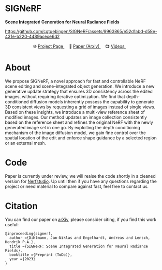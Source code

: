 # SIGNeRF
<p align="left">
  <strong>
    Scene Integrated Generation for Neural Radiance Fields
  </strong>
</p>





https://github.com/cgtuebingen/SIGNeRF/assets/9963865/e52d1abd-d58e-431e-b220-4489acece6d2






<p align="center">
    <span> 🌐  <a href="https://signerf.jdihlmann.com/"> Project Page </a> </span>&nbsp;&nbsp;&nbsp;
    <span> 📄  <a href="https://arxiv.org/"> Paper (Arxiv) </a> </span>&nbsp;&nbsp;&nbsp;
    <span> 📺  <a href="https://www.youtube.com/playlist?list=PL5y23CB9WmildtW3QyMEi3arXg06zB4ex"> Videos </a> </span>&nbsp;&nbsp;&nbsp;
</p>

# About
We propose SIGNeRF, a novel approach for fast and controllable NeRF scene editing and scene-integrated object generation. We introduce a new generative update strategy that ensures 3D consistency across the edited images, without requiring iterative optimization. We find that depth-conditioned diffusion models inherently possess the capability to generate 3D consistent views by requesting a grid of images instead of single views. Based on these insights, we introduce a multi-view reference sheet of modified images. Our method updates an image collection consistently based on the reference sheet and refines the original NeRF with the newly generated image set in one go. By exploiting the depth conditioning mechanism of the image diffusion model, we gain fine control over the spatial location of the edit and enforce shape guidance by a selected region or an external mesh.


# Code
Paper is currently under review, we will realse the code shortly in a cleaned version for [Nerfstudio](https://docs.nerf.studio/). Up until then if you have any questions regarding the project or need material to compare against fast, feel free to contact us. 


# Citation

You can find our paper on [arXiv](https://arxiv.org/), please consider citing, if you find this work useful:

```
@inproceeding{signerf,
  author ={Dihlmann, Jan-Niklas and Engelhardt, Andreas and Lensch, Hendrik P.A.},
  title ={SIGNeRF: Scene Integrated Generation for Neural Radiance Fields},
  booktitle ={Preprint (ToDo)},
  year ={2023}
}
```
